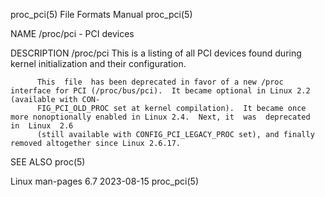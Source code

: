 proc_pci(5)							      File Formats Manual							   proc_pci(5)

NAME
       /proc/pci - PCI devices

DESCRIPTION
       /proc/pci
	      This is a listing of all PCI devices found during kernel initialization and their configuration.

	      This  file  has been deprecated in favor of a new /proc interface for PCI (/proc/bus/pci).  It became optional in Linux 2.2 (available with CON‐
	      FIG_PCI_OLD_PROC set at kernel compilation).  It became once more nonoptionally enabled in Linux 2.4.  Next, it  was  deprecated	in  Linux  2.6
	      (still available with CONFIG_PCI_LEGACY_PROC set), and finally removed altogether since Linux 2.6.17.

SEE ALSO
       proc(5)

Linux man-pages 6.7							  2023-08-15								   proc_pci(5)

